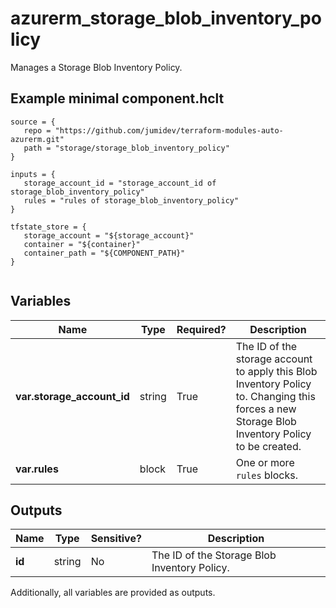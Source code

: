 # azurerm_storage_blob_inventory_policy

Manages a Storage Blob Inventory Policy.

## Example minimal component.hclt

```hcl
source = {
   repo = "https://github.com/jumidev/terraform-modules-auto-azurerm.git" 
   path = "storage/storage_blob_inventory_policy" 
}

inputs = {
   storage_account_id = "storage_account_id of storage_blob_inventory_policy" 
   rules = "rules of storage_blob_inventory_policy" 
}

tfstate_store = {
   storage_account = "${storage_account}" 
   container = "${container}" 
   container_path = "${COMPONENT_PATH}" 
}


```

## Variables

| Name | Type | Required? |  Description |
| ---- | ---- | --------- |  ----------- |
| **var.storage_account_id** | string | True | The ID of the storage account to apply this Blob Inventory Policy to. Changing this forces a new Storage Blob Inventory Policy to be created. | 
| **var.rules** | block | True | One or more `rules` blocks. | 



## Outputs

| Name | Type | Sensitive? | Description |
| ---- | ---- | --------- | --------- |
| **id** | string | No  | The ID of the Storage Blob Inventory Policy. | 

Additionally, all variables are provided as outputs.
